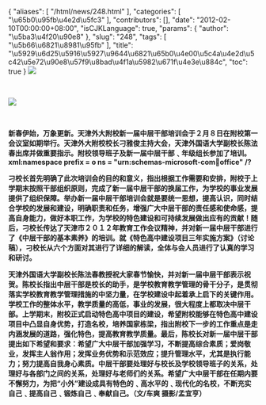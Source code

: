 {
    "aliases": [
        "/html/news/248.html"
    ],
    "categories": [
        "\u65b0\u95fb\u4e2d\u5fc3"
    ],
    "contributors": [],
    "date": "2012-02-10T00:00:00+08:00",
    "isCJKLanguage": true,
    "params": {
        "author": "\u5ba3\u4f20\u90e8"
    },
    "slug": "248",
    "tags": [
        "\u5b66\u6821\u8981\u95fb"
    ],
    "title": "\u5929\u6d25\u5916\u5927\u9644\u6821\u65b0\u4e00\u5c4a\u4e2d\u5c42\u5e72\u90e8\u57f9\u8bad\u4f1a\u5982\u671f\u4e3e\u884c",
    "toc": true
}
**![](https://cdn.tfls.online/mirror/full/c269b049349197c622bdb82eac0c99f73a8778ee.jpg)**

 

**![](https://cdn.tfls.online/mirror/full/6f75db5369ace6822745d459e7a3117a9585057f.jpg)**

 

**新春伊始，万象更新。天津外大附校新一届中层干部培训会于２月８日在附校第一会议室如期举行。天津外大附校校长刁雅俊主持大会，天津外国语大学副校长陈法春出席并做重要指示。附校领导班子及新一届中层干部﹑年级组长参加了培训。xml:namespace prefix = o ns = "urn:schemas-microsoft-com:office:office" /?**

**刁校长首先明确了此次培训会的目的和意义，指出根据工作需要和安排，附校于上学期末按照干部组织原则，完成了新一届中层干部的换届工作，为学校的事业发展提供了组织保障。举办新一届中层干部培训会就是要统一思想，提高认识，同时结合学校的发展和建设，明确职责和任务，增强广大中层干部的责任感和使命感，提高自身能力，做好本职工作，为学校的特色建设和可持续发展做出应有的贡献！随后，刁校长传达了天津市２０１２年教育工作会议精神，并对新一届中层干部进行了《中层干部的基本素养》的培训。就《特色高中建设项目三年实施方案》（讨论稿），刁校长从六个方面对其进行了详细的解读，全体与会人员进行了认真的学习和研讨。**

**天津外国语大学副校长陈法春教授祝大家春节愉快，并对新一届中层干部表示祝贺。陈校长指出中层干部是校长的助手，是学校教育教学管理的骨干分子，是贯彻落实学校教育教学管理措施的中坚力量，在学校建设中起着承上启下的关键作用。学校工作的整体水平，教学质量的高低，事业的发展，很大程度上都取决中层干部。上学期末，附校正式启动特色高中项目的建设，希望附校能够在特色高中建设项目中凸显自身优势，打造名校，培养国家栋梁，指出附校下一步的工作重点是走内涵发展的道路，强化特色，提高教育教学质量。最后，陈校长对新一届中层干部提出如下希望和要求：希望广大中层干部加强学习，不断提高综合素质；爱岗敬业，发挥主人翁作用；发挥业务优势和示范效应；提升管理水平，尤其是执行能力；努力提高自我身心素质。中层干部要处理好与校长及学校领导班子的关系，处理好与各部门之间的关系，处理好与老师们的关系。希望广大中层干部在任期内要不懈努力，为把“小外”建设成具有特色的﹑高水平的﹑现代化的名校，不断充实自己﹑提高自己﹑锻炼自己﹑奉献自己。（文/车爽 摄影/孟宜亨）**

